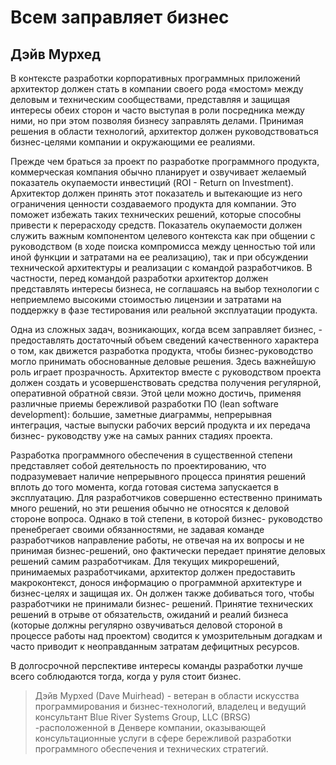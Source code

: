 # Всем заправляет бизнес

## Дэйв Мурхед

В контексте разработки корпоративных программных приложений
архитектор должен стать в компании своего рода «мостом» между деловым и
техническим сообществами, представляя и защищая интересы обеих сторон и
часто выступая в роли посредника между ними, но при этом позволяя бизнесу
заправлять делами. Принимая решения в области технологий, архитектор
должен руководствоваться бизнес-целями компании и окружающими ее
реалиями.

Прежде чем браться за проект по разработке программного продукта,
коммерческая компания обычно планирует и озвучивает желаемый показатель
окупаемости инвестиций (ROI - Return on Investment). Архитектор должен
принять этот показатель и вытекающие из него ограничения ценности
создаваемого продукта для компании. Это поможет избежать таких технических
решений, которые способны привести к перерасходу средств. Показатель
окупаемости должен служить важным компонентом целевого контекста как
при общении с руководством (в ходе поиска компромисса между ценностью
той или иной функции и затратами на ее реализацию), так и при
обсуждении технической архитектуры и реализации с командой разработчиков.
В частности, перед командой разработки архитектор должен представлять
интересы бизнеса, не соглашаясь на выбор технологии с неприемлемо
высокими стоимостью лицензии и затратами на поддержку в фазе тестирования
или реальной эксплуатации продукта.

Одна из сложных задач, возникающих, когда всем заправляет бизнес, -
предоставлять достаточный объем сведений качественного характера о том, как
движется разработка продукта, чтобы бизнес-руководство могло принимать
обоснованные деловые решения. Здесь важнейшую роль играет прозрачность.
Архитектор вместе с руководством проекта должен создать и усовершенствовать
средства получения регулярной, оперативной обратной связи. Этой цели
можно достичь, применяя различные приемы бережливой разработки ПО
(lean software development): большие, заметные диаграммы, непрерывная
интеграция, частые выпуски рабочих версий продукта и их передача бизнес-
руководству уже на самых ранних стадиях проекта.

Разработка программного обеспечения в существенной степени
представляет собой деятельность по проектированию, что подразумевает наличие
непрерывного процесса принятия решений вплоть до того момента, когда
готовая система запускается в эксплуатацию. Для разработчиков
совершенно естественно принимать много решений, но эти решения обычно не
относятся к деловой стороне вопроса. Однако в той степени, в которой бизнес-
руководство пренебрегает своими обязанностями, не задавая команде
разработчиков направление работы, не отвечая на их вопросы и не принимая
бизнес-решений, оно фактически передает принятие деловых решений
самим разработчикам. Для текущих микрорешений, принимаемых
разработчиками, архитектор должен предоставить макроконтекст, донося
информацию о программной архитектуре и бизнес-целях и защищая их. Он
должен также добиваться того, чтобы разработчики не принимали бизнес-
решений. Принятие технических решений в отрыве от обязательств,
ожиданий и реалий бизнеса (которые должны регулярно озвучиваться деловой
стороной в процессе работы над проектом) сводится к умозрительным
догадкам и часто приводит к неоправданным затратам дефицитных ресурсов.

В долгосрочной перспективе интересы команды разработки лучше всего
соблюдаются тогда, когда у руля стоит бизнес.

> Дэйв Mypxed (Dave Muirhead) - ветеран в области искусства
программирования и бизнес-технологий, владелец и ведущий консультант Blue River
Systems Group, LLC (BRSG) -расположенной в Денвере компании,
оказывающей консультационные услуги в сфере бережливой разработки
программного обеспечения и технических стратегий.